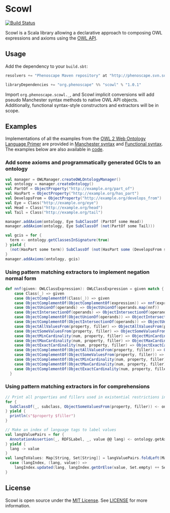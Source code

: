 # Scowl

[![Build Status](https://secure.travis-ci.org/phenoscape/scowl.png)](http://travis-ci.org/phenoscape/scowl)

Scowl is a Scala library allowing a declarative approach to composing OWL expressions and axioms using the [OWL API](http://owlapi.sourceforge.net).

## Usage

Add the dependency to your `build.sbt`:

```scala
resolvers += "Phenoscape Maven repository" at "http://phenoscape.svn.sourceforge.net/svnroot/phenoscape/trunk/maven/repository"

libraryDependencies += "org.phenoscape" %% "scowl" % "1.0.1"
```

Import `org.phenoscape.scowl._`, and Scowl implicit conversions will add pseudo Manchester syntax methods to native OWL API objects. Additionally, functional syntax-style constructors and extractors will be in scope.

## Examples
Implementations of all the examples from the [OWL 2 Web Ontology Language 
Primer](https://www.w3.org/TR/owl2-primer/) are provided in [Manchester syntax](https://github.com/phenoscape/scowl/blob/master/src/main/scala/org/phenoscape/scowl/example/OWL2PrimerManchester.scala) and [Functional syntax](https://github.com/phenoscape/scowl/blob/master/src/main/scala/org/phenoscape/scowl/example/OWL2PrimerFunctional.scala). The examples below are also available in 
[code](https://github.com/phenoscape/scowl/blob/master/src/main/scala/org/phenoscape/scowl/example/ReadMeExamples.scala).
### Add some axioms and programmatically generated GCIs to an ontology
```scala
val manager = OWLManager.createOWLOntologyManager()
val ontology = manager.createOntology()
val PartOf = ObjectProperty("http://example.org/part_of")
val HasPart = ObjectProperty("http://example.org/has_part")
val DevelopsFrom = ObjectProperty("http://example.org/develops_from")
val Eye = Class("http://example.org/eye")
val Head = Class("http://example.org/head")
val Tail = Class("http://example.org/tail")

manager.addAxiom(ontology, Eye SubClassOf (PartOf some Head))
manager.addAxiom(ontology, Eye SubClassOf (not(PartOf some Tail)))

val gcis = for {
  term <- ontology.getClassesInSignature(true)
} yield {
  (not(HasPart some term)) SubClassOf (not(HasPart some (DevelopsFrom some term)))
}
manager.addAxioms(ontology, gcis)
```

### Using pattern matching extractors to implement negation normal form
```scala
def nnf(given: OWLClassExpression): OWLClassExpression = given match {
    case Class(_) => given
    case ObjectComplementOf(Class(_)) => given
    case ObjectComplementOf(ObjectComplementOf(expression)) => nnf(expression)
    case ObjectUnionOf(operands) => ObjectUnionOf(operands.map(nnf))
    case ObjectIntersectionOf(operands) => ObjectIntersectionOf(operands.map(nnf))
    case ObjectComplementOf(ObjectUnionOf(operands)) => ObjectIntersectionOf(operands.map(c => nnf(ObjectComplementOf(c))))
    case ObjectComplementOf(ObjectIntersectionOf(operands)) => ObjectUnionOf(operands.map(c => nnf(ObjectComplementOf(c))))
    case ObjectAllValuesFrom(property, filler) => ObjectAllValuesFrom(property, nnf(filler))
    case ObjectSomeValuesFrom(property, filler) => ObjectSomeValuesFrom(property, nnf(filler))
    case ObjectMinCardinality(num, property, filler) => ObjectMinCardinality(num, property, nnf(filler))
    case ObjectMaxCardinality(num, property, filler) => ObjectMaxCardinality(num, property, nnf(filler))
    case ObjectExactCardinality(num, property, filler) => ObjectExactCardinality(num, property, nnf(filler))
    case ObjectComplementOf(ObjectAllValuesFrom(property, filler)) => ObjectSomeValuesFrom(property, nnf(ObjectComplementOf(filler)))
    case ObjectComplementOf(ObjectSomeValuesFrom(property, filler)) => ObjectAllValuesFrom(property, nnf(ObjectComplementOf(filler)))
    case ObjectComplementOf(ObjectMinCardinality(num, property, filler)) => ObjectMaxCardinality(math.max(num - 1, 0), property, filler)
    case ObjectComplementOf(ObjectMaxCardinality(num, property, filler)) => ObjectMinCardinality(num + 1, property, filler)
    case ObjectComplementOf(ObjectExactCardinality(num, property, filler)) => ObjectUnionOf(ObjectMinCardinality(num + 1, property, filler), ObjectMaxCardinality(math.max(num - 1, 0), property, filler))
  }
```

### Using pattern matching extractors in for comprehensions
```scala
// Print all properties and fillers used in existential restrictions in subclass axioms
for {
  SubClassOf(_, subclass, ObjectSomeValuesFrom(property, filler)) <- ontology.getAxioms
} yield {
  println(s"$property $filler")
}

// Make an index of language tags to label values
val langValuePairs = for {
  AnnotationAssertion(_, RDFSLabel, _, value @@ lang) <- ontology.getAxioms
} yield {
  lang -> value
}
val langToValues: Map[String, Set[String]] = langValuePairs.foldLeft(Map.empty[String, Set[String]]) {
  case (langIndex, (lang, value)) =>
    langIndex.updated(lang, langIndex.getOrElse(value, Set.empty) ++ Set(value))
}
```

## License

Scowl is open source under the [MIT License](http://opensource.org/licenses/MIT).  See [LICENSE](LICENSE) for more information.
